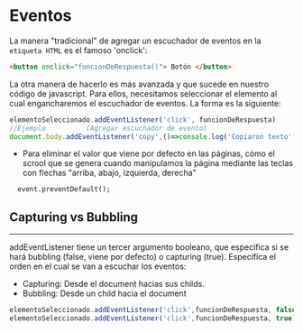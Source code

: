 # Eventos
La manera "tradicional" de agregar un escuchador de eventos en la `etiqueta HTML` es el famoso 'onclick':
```` html
<button onclick="funcionDeRespuesta()"> Botón </button>
````

La otra manera de hacerlo es más avanzada y que sucede en nuestro código de javascript. Para ellos, necesitamos seleccionar el elemento al cual engancharemos el escuchador de eventos. La forma es la siguiente:

```` js
elementoSeleccionado.addEventListener('click', funcionDeRespuesta)
//Ejemplo          (Agregar escuchador de evento)
document.body.addEventListener('copy',()=>console.log('Copiaron texto'));
````
* Para eliminar el valor que viene por defecto en las páginas, cómo el scrool que se genera cuando manipulamos la página mediante las teclas con flechas "arriba, abajo, izquierda, derecha"

````  
  event.preventDefault();
````

## Capturing vs Bubbling
<hr>
addEventListener tiene un tercer argumento booleano, que especifica si se hará bubbling (false, viene por defecto) o capturing (true). Especifica el orden en el cual se van a escuchar los eventos:

* Capturing: Desde el document hacias sus childs.
* Bubbling: Desde un child hacia el document
```` js
elementoSeleccionado.addEventListener('click',funcionDeRespuesta, false)
elementoSeleccionado.addEventListener('click',funcionDeRespuesta, true)
````